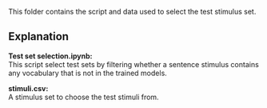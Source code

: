 This folder contains the script and data used to select the test stimulus set.

## Explanation
<b>Test set selection.ipynb:</b>\
This script select test sets by filtering whether a sentence stimulus contains any vocabulary that is not in the trained models.

<b>stimuli.csv:</b>\
A stimulus set to choose the test stimuli from.
